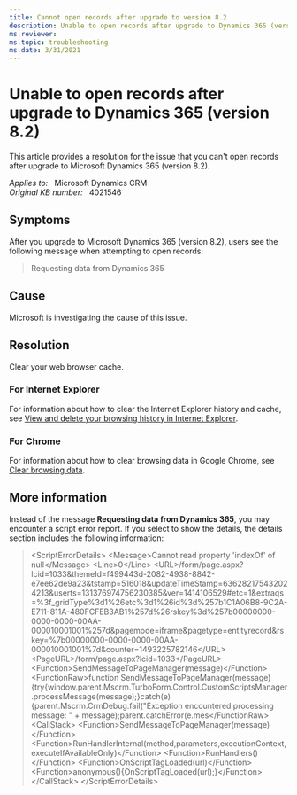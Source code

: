 ```yaml
---
title: Cannot open records after upgrade to version 8.2
description: Unable to open records after upgrade to Dynamics 365 (version 8.2). Form shows as Requesting data from Dynamics 365. Provides a resolution.
ms.reviewer: 
ms.topic: troubleshooting
ms.date: 3/31/2021
---
```

# Unable to open records after upgrade to Dynamics 365 (version 8.2)

This article provides a resolution for the issue that you can't open records after upgrade to Microsoft Dynamics 365 (version 8.2).

_Applies to:_ &nbsp; Microsoft Dynamics CRM  
_Original KB number:_ &nbsp; 4021546

## Symptoms

After you upgrade to Microsoft Dynamics 365 (version 8.2), users see the following message when attempting to open records:

> Requesting data from Dynamics 365

## Cause

Microsoft is investigating the cause of this issue.  

## Resolution

Clear your web browser cache.

### For Internet Explorer

For information about how to clear the Internet Explorer history and cache, see [View and delete your browsing history in Internet Explorer](https://support.microsoft.com/topic/view-and-delete-your-browsing-history-in-internet-explorer-098ffe52-5ac9-a449-c296-c735c32c8678).

### For Chrome

For information about how to clear browsing data in Google Chrome, see [Clear browsing data](https://support.google.com/chrome/answer/2392709).  

## More information

Instead of the message **Requesting data from Dynamics 365**, you may encounter a script error report. If you select to show the details, the details section includes the following information:  

> \<ScriptErrorDetails> \<Message>Cannot read property 'indexOf' of null\</Message> \<Line>0\</Line> \<URL>/form/page.aspx?lcid=1033&themeId=f499443d-2082-4938-8842-e7ee62de9a23&tstamp=516018&updateTimeStamp=636282175432024213&userts=131376974756230385&ver=1414106529#etc=1&extraqs=%3f_gridType%3d1%26etc%3d1%26id%3d%257b1C1A06B8-9C2A-E711-811A-480FCFEB3AB1%257d%26rskey%3d%257b00000000-0000-0000-00AA-000010001001%257d&pagemode=iframe&pagetype=entityrecord&rskey=%7b00000000-0000-0000-00AA-000010001001%7d&counter=1493225782146\</URL> \<PageURL>/form/page.aspx?lcid=1033\</PageURL> \<Function>SendMessageToPageManager(message)\</Function> \<FunctionRaw>function SendMessageToPageManager(message){try{window.parent.Mscrm.TurboForm.Control.CustomScriptsManager.processMessage(message);}catch(e){parent.Mscrm.CrmDebug.fail("Exception encountered processing message: " + message);parent.catchError(e.mes\</FunctionRaw> \<CallStack> \<Function>SendMessageToPageManager(message)\</Function> \<Function>RunHandlerInternal(method,parameters,executionContext,executeIfAvailableOnly)\</Function> \<Function>RunHandlers()\</Function> \<Function>OnScriptTagLoaded(url)\</Function> \<Function>anonymous(){OnScriptTagLoaded(url);}\</Function> \</CallStack> \</ScriptErrorDetails>
